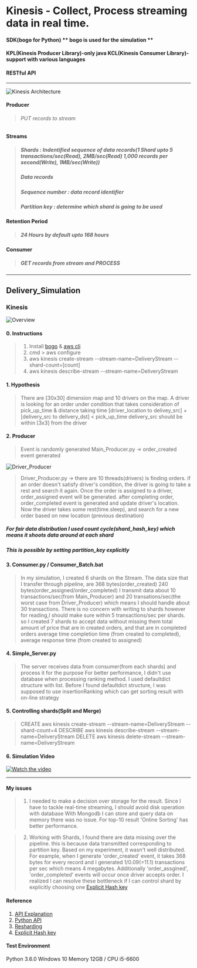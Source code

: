 
# Kinesis - Collect, Process streaming data in real time.
#### SDK(bogo for Python) ** bogo is used for the simulation **
#### KPL(Kinesis Producer Library)-only java KCL(Kinesis Consumer Library)-support with various languages
#### RESTful API

<hr/>

![Kinesis Architecture](https://docs.aws.amazon.com/streams/latest/dev/images/architecture.png "Kinesis Architecture")

#### Producer
> ###### PUT records to stream
#### Streams
> ##### Shards : Indentified sequence of data records(1 Shard upto 5 transactions/sec(Read), 2MB/sec(Read) 1,000 records per second(Write), 1MB/sec(Write))
> ##### Data records
> ##### Sequence number : data record identifier
> ##### Partition key : determine which shard is going to be used

#### Retention Period
> ##### 24 Hours by default upto 168 hours
#### Consumer
> ##### GET records from stream and PROCESS

<hr/>

## Delivery_Simulation
### Kinesis
![Overview](https://i.imgur.com/wiMuZTF.jpg "Overview")

#### 0. Instructions
> 1. Install [bogo](http://boto.cloudhackers.com/en/latest/ref/kinesis.html) & [aws cli](https://aws.amazon.com/ko/cli/)
> 2. cmd > aws configure
> 3. aws kinesis create-stream --stream-name=DeliveryStream --shard-count=[count]
> 4. aws kinesis describe-stream --stream-name=DeliveryStream
#### 1. Hypothesis
> There are [30x30] dimension map and 10 drivers on the map.
> A driver is looking for an order under condition that takes consideration of pick_up_time & distance
> taking time [driver_location to delivey_src] + [delivery_src to delivery_dst] < pick_up_time
> delivery_src should be within [3x3] from the driver
#### 2. Producer
> Event is randomly generated
> Main_Producer.py -> order_created event generated

![Driver_Producer](https://i.imgur.com/o9mrwOc.png "Driver_Producer")

> Driver_Producer.py -> there are 10 threads(drivers) is finding orders. if an order doesn't satisfy driver's
condition, the driver is going to take a rest and search it again. Once the order is assigned to a driver,
order_assigned event will be generated. after completing order, order_completed event is generated and update
driver's location. Now the driver takes some rest(time.sleep), and search for a new order based on new location
(previous destination)
##### For fair data distribution I used count **cycle(shard_hash_key)** which means it shoots data around at each shard
##### This is possible by setting partition_key explicitly

#### 3. Consumer.py / Consumer_Batch.bat
> In my simulation, I created 6 shards on the Stream. The data size that I transfer through pipeline, are 368
bytes(order_created) 240 bytes(order_assigned/order_completed) I transmit data about 10 transactions/sec(from
Main_Producer) and  20 transations/sec(the worst case from Driver_Producer) which means I should handle about 30
transactions.
> There is no concern with writing to shards however for reading,I should make sure within 5 transactions/sec per
shards. so I created 7 shards to accept data without missing them
> total amount of price that are in created orders, and that are in completed orders
> average time completion time (from created to completed), average response time (from created to assigned)

#### 4. Simple_Server.py
> The server receives data from consumer(from each shards) and process it for the purpose
> For better performance, I didn't use database when processing ranking method. I used defaultdict structure with list.
> Before I found defaultdict structure, I was supposed to use insertionRanking which can get sorting result with on-line strategy

#### 5. Controlling shards(Split and Merge)
> CREATE aws kinesis create-stream --stream-name=DeliveryStream --shard-count=4
> DESCRIBE aws kinesis describe-stream --stream-name=DeliveryStream
> DELETE aws kinesis delete-stream --stream-name=DeliveryStream

#### 6. Simulation Video
[![Watch the video](https://i.imgur.com/mRAF72o.jpg)](https://vimeo.com/user87602558/review/281284344/893d615e04)
<hr/>

#### My issues
> 1. I needed to make a decision over storage for the result.
> Since I have to tackle real-time streaming, I should avoid disk operation with database
> With Mongodb I can store and query data on memory there was no issue.
> For top-10 result  'Online Sorting' has better performance.

> 2. Working with Shards, I found there are data missing over the pipeline. this is because data transmitted
corresponding to partition key. Based on my experiment, it wasn't well distributed.
For example, when I generate 'order_created' event, it takes 368 bytes for every record and I generated
1/0.09(=11.1) transactions per sec which means 4 megabytes. Additionally 'order_assgined', 'order_completed' events
will occur once driver accepts order.
I realized I can resolve these bottleneck if I can control shard by explicitly choosing one [Explicit Hash key](https://stackoverflow.com/questions/46634357/how-to-write-data-to-a-specific-shard-in-kinesis)


#### Reference

1. [API Explanation](https://docs.aws.amazon.com/kinesis/latest/APIReference/API_DescribeStreamSummary.html)
2. [Python API](https://boto3.readthedocs.io/en/latest/reference/services/kinesis.html#Kinesis.Client.describe_stream_summary)
3. [Resharding](https://docs.aws.amazon.com/streams/latest/dev/kinesis-using-sdk-java-resharding-strategies.html)
4. [Explicit Hash key](https://stackoverflow.com/questions/46634357/how-to-write-data-to-a-specific-shard-in-kinesis)


#### Test Environment
Python 3.6.0
Windows 10
Memory 12GB / CPU i5-6600

